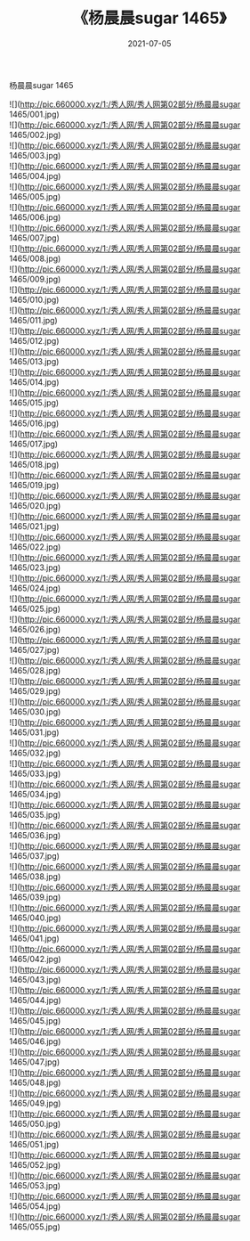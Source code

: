 ﻿---
layout: post
title:  《杨晨晨sugar 1465》
date:   2021-07-05
img: http://pic.660000.xyz/1:/秀人网/秀人网第02部分/杨晨晨sugar 1465/000.jpg
categories: [美女, 清纯, 唯美]
---

杨晨晨sugar 1465

  ![](http://pic.660000.xyz/1:/秀人网/秀人网第02部分/杨晨晨sugar 1465/001.jpg) <br> ![](http://pic.660000.xyz/1:/秀人网/秀人网第02部分/杨晨晨sugar 1465/002.jpg) <br> ![](http://pic.660000.xyz/1:/秀人网/秀人网第02部分/杨晨晨sugar 1465/003.jpg) <br> ![](http://pic.660000.xyz/1:/秀人网/秀人网第02部分/杨晨晨sugar 1465/004.jpg) <br> ![](http://pic.660000.xyz/1:/秀人网/秀人网第02部分/杨晨晨sugar 1465/005.jpg) <br> ![](http://pic.660000.xyz/1:/秀人网/秀人网第02部分/杨晨晨sugar 1465/006.jpg) <br> ![](http://pic.660000.xyz/1:/秀人网/秀人网第02部分/杨晨晨sugar 1465/007.jpg) <br> ![](http://pic.660000.xyz/1:/秀人网/秀人网第02部分/杨晨晨sugar 1465/008.jpg) <br> ![](http://pic.660000.xyz/1:/秀人网/秀人网第02部分/杨晨晨sugar 1465/009.jpg) <br> ![](http://pic.660000.xyz/1:/秀人网/秀人网第02部分/杨晨晨sugar 1465/010.jpg) <br> ![](http://pic.660000.xyz/1:/秀人网/秀人网第02部分/杨晨晨sugar 1465/011.jpg) <br> ![](http://pic.660000.xyz/1:/秀人网/秀人网第02部分/杨晨晨sugar 1465/012.jpg) <br> ![](http://pic.660000.xyz/1:/秀人网/秀人网第02部分/杨晨晨sugar 1465/013.jpg) <br> ![](http://pic.660000.xyz/1:/秀人网/秀人网第02部分/杨晨晨sugar 1465/014.jpg) <br> ![](http://pic.660000.xyz/1:/秀人网/秀人网第02部分/杨晨晨sugar 1465/015.jpg) <br> ![](http://pic.660000.xyz/1:/秀人网/秀人网第02部分/杨晨晨sugar 1465/016.jpg) <br> ![](http://pic.660000.xyz/1:/秀人网/秀人网第02部分/杨晨晨sugar 1465/017.jpg) <br> ![](http://pic.660000.xyz/1:/秀人网/秀人网第02部分/杨晨晨sugar 1465/018.jpg) <br> ![](http://pic.660000.xyz/1:/秀人网/秀人网第02部分/杨晨晨sugar 1465/019.jpg) <br> ![](http://pic.660000.xyz/1:/秀人网/秀人网第02部分/杨晨晨sugar 1465/020.jpg) <br> ![](http://pic.660000.xyz/1:/秀人网/秀人网第02部分/杨晨晨sugar 1465/021.jpg) <br> ![](http://pic.660000.xyz/1:/秀人网/秀人网第02部分/杨晨晨sugar 1465/022.jpg) <br> ![](http://pic.660000.xyz/1:/秀人网/秀人网第02部分/杨晨晨sugar 1465/023.jpg) <br> ![](http://pic.660000.xyz/1:/秀人网/秀人网第02部分/杨晨晨sugar 1465/024.jpg) <br> ![](http://pic.660000.xyz/1:/秀人网/秀人网第02部分/杨晨晨sugar 1465/025.jpg) <br> ![](http://pic.660000.xyz/1:/秀人网/秀人网第02部分/杨晨晨sugar 1465/026.jpg) <br> ![](http://pic.660000.xyz/1:/秀人网/秀人网第02部分/杨晨晨sugar 1465/027.jpg) <br> ![](http://pic.660000.xyz/1:/秀人网/秀人网第02部分/杨晨晨sugar 1465/028.jpg) <br> ![](http://pic.660000.xyz/1:/秀人网/秀人网第02部分/杨晨晨sugar 1465/029.jpg) <br> ![](http://pic.660000.xyz/1:/秀人网/秀人网第02部分/杨晨晨sugar 1465/030.jpg) <br> ![](http://pic.660000.xyz/1:/秀人网/秀人网第02部分/杨晨晨sugar 1465/031.jpg) <br> ![](http://pic.660000.xyz/1:/秀人网/秀人网第02部分/杨晨晨sugar 1465/032.jpg) <br> ![](http://pic.660000.xyz/1:/秀人网/秀人网第02部分/杨晨晨sugar 1465/033.jpg) <br> ![](http://pic.660000.xyz/1:/秀人网/秀人网第02部分/杨晨晨sugar 1465/034.jpg) <br> ![](http://pic.660000.xyz/1:/秀人网/秀人网第02部分/杨晨晨sugar 1465/035.jpg) <br> ![](http://pic.660000.xyz/1:/秀人网/秀人网第02部分/杨晨晨sugar 1465/036.jpg) <br> ![](http://pic.660000.xyz/1:/秀人网/秀人网第02部分/杨晨晨sugar 1465/037.jpg) <br> ![](http://pic.660000.xyz/1:/秀人网/秀人网第02部分/杨晨晨sugar 1465/038.jpg) <br> ![](http://pic.660000.xyz/1:/秀人网/秀人网第02部分/杨晨晨sugar 1465/039.jpg) <br> ![](http://pic.660000.xyz/1:/秀人网/秀人网第02部分/杨晨晨sugar 1465/040.jpg) <br> ![](http://pic.660000.xyz/1:/秀人网/秀人网第02部分/杨晨晨sugar 1465/041.jpg) <br> ![](http://pic.660000.xyz/1:/秀人网/秀人网第02部分/杨晨晨sugar 1465/042.jpg) <br> ![](http://pic.660000.xyz/1:/秀人网/秀人网第02部分/杨晨晨sugar 1465/043.jpg) <br> ![](http://pic.660000.xyz/1:/秀人网/秀人网第02部分/杨晨晨sugar 1465/044.jpg) <br> ![](http://pic.660000.xyz/1:/秀人网/秀人网第02部分/杨晨晨sugar 1465/045.jpg) <br> ![](http://pic.660000.xyz/1:/秀人网/秀人网第02部分/杨晨晨sugar 1465/046.jpg) <br> ![](http://pic.660000.xyz/1:/秀人网/秀人网第02部分/杨晨晨sugar 1465/047.jpg) <br> ![](http://pic.660000.xyz/1:/秀人网/秀人网第02部分/杨晨晨sugar 1465/048.jpg) <br> ![](http://pic.660000.xyz/1:/秀人网/秀人网第02部分/杨晨晨sugar 1465/049.jpg) <br> ![](http://pic.660000.xyz/1:/秀人网/秀人网第02部分/杨晨晨sugar 1465/050.jpg) <br> ![](http://pic.660000.xyz/1:/秀人网/秀人网第02部分/杨晨晨sugar 1465/051.jpg) <br> ![](http://pic.660000.xyz/1:/秀人网/秀人网第02部分/杨晨晨sugar 1465/052.jpg) <br> ![](http://pic.660000.xyz/1:/秀人网/秀人网第02部分/杨晨晨sugar 1465/053.jpg) <br> ![](http://pic.660000.xyz/1:/秀人网/秀人网第02部分/杨晨晨sugar 1465/054.jpg) <br> ![](http://pic.660000.xyz/1:/秀人网/秀人网第02部分/杨晨晨sugar 1465/055.jpg) <br>